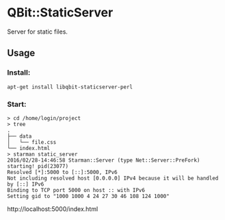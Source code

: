 QBit::StaticServer
=====

Server for static files.

## Usage

### Install:

```
apt-get install libqbit-staticserver-perl
```

### Start:

```
> cd /home/login/project
> tree
.
├── data
│   └── file.css
└── index.html
> starman static_server
2016/02/28-14:46:58 Starman::Server (type Net::Server::PreFork) starting! pid(23077)
Resolved [*]:5000 to [::]:5000, IPv6
Not including resolved host [0.0.0.0] IPv4 because it will be handled by [::] IPv6
Binding to TCP port 5000 on host :: with IPv6
Setting gid to "1000 1000 4 24 27 30 46 108 124 1000"
```
http://localhost:5000/index.html
